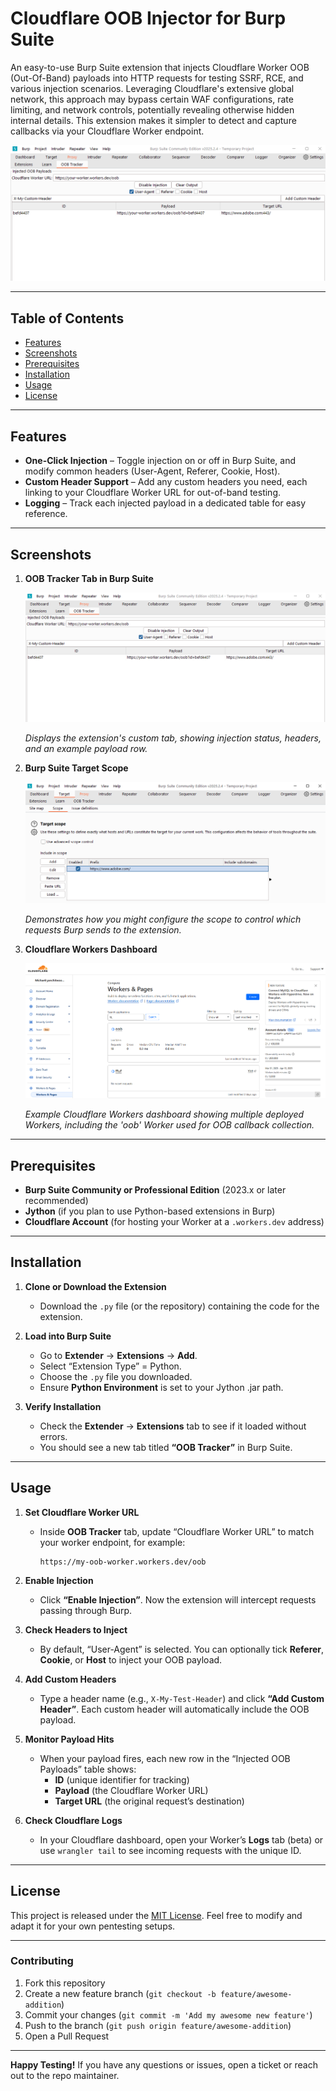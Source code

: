 # Cloudflare OOB Injector for Burp Suite

An easy-to-use Burp Suite extension that injects Cloudflare Worker OOB (Out-Of-Band) payloads into HTTP requests for testing SSRF, RCE, and various injection scenarios. Leveraging Cloudflare's extensive global network, this approach may bypass certain WAF configurations, rate limiting, and network controls, potentially revealing otherwise hidden internal details. This extension makes it simpler to detect and capture callbacks via your Cloudflare Worker endpoint.

![Extension Demo](extensionDemo.png "Cloudflare OOB Injector - Burp Tab")

---

## Table of Contents
- [Features](#features)
- [Screenshots](#screenshots)
- [Prerequisites](#prerequisites)
- [Installation](#installation)
- [Usage](#usage)
- [License](#license)

---

## Features

- **One-Click Injection** – Toggle injection on or off in Burp Suite, and modify common headers (User-Agent, Referer, Cookie, Host).
- **Custom Header Support** – Add any custom headers you need, each linking to your Cloudflare Worker URL for out-of-band testing.
- **Logging** – Track each injected payload in a dedicated table for easy reference.

---

## Screenshots

1. **OOB Tracker Tab in Burp Suite**

   ![Extension Demo](extensionDemo.png "Cloudflare OOB Injector - Burp Tab")

   *Displays the extension's custom tab, showing injection status, headers, and an example payload row.*

2. **Burp Suite Target Scope**

   ![Scope](scope.png "Burp Suite Scope Configuration")

   *Demonstrates how you might configure the scope to control which requests Burp sends to the extension.*

3. **Cloudflare Workers Dashboard**

   ![Workers](workers.png "Cloudflare Workers Dashboard")

   *Example Cloudflare Workers dashboard showing multiple deployed Workers, including the 'oob' Worker used for OOB callback collection.*

---

## Prerequisites
- **Burp Suite Community or Professional Edition** (2023.x or later recommended)
- **Jython** (if you plan to use Python-based extensions in Burp)
- **Cloudflare Account** (for hosting your Worker at a `.workers.dev` address)

---

## Installation

1. **Clone or Download the Extension**  
   - Download the `.py` file (or the repository) containing the code for the extension.

2. **Load into Burp Suite**  
   - Go to **Extender** → **Extensions** → **Add**.  
   - Select “Extension Type” = Python.  
   - Choose the `.py` file you downloaded.  
   - Ensure **Python Environment** is set to your Jython .jar path.

3. **Verify Installation**  
   - Check the **Extender** → **Extensions** tab to see if it loaded without errors.  
   - You should see a new tab titled **“OOB Tracker”** in Burp Suite.

---

## Usage

1. **Set Cloudflare Worker URL**  
   - Inside **OOB Tracker** tab, update “Cloudflare Worker URL” to match your worker endpoint, for example:  
     ```
     https://my-oob-worker.workers.dev/oob
     ```

2. **Enable Injection**  
   - Click **“Enable Injection”**. Now the extension will intercept requests passing through Burp.

3. **Check Headers to Inject**  
   - By default, “User-Agent” is selected. You can optionally tick **Referer**, **Cookie**, or **Host** to inject your OOB payload.

4. **Add Custom Headers**  
   - Type a header name (e.g., `X-My-Test-Header`) and click **“Add Custom Header”**. Each custom header will automatically include the OOB payload.

5. **Monitor Payload Hits**  
   - When your payload fires, each new row in the “Injected OOB Payloads” table shows:
     - **ID** (unique identifier for tracking)  
     - **Payload** (the Cloudflare Worker URL)  
     - **Target URL** (the original request’s destination)

6. **Check Cloudflare Logs**  
   - In your Cloudflare dashboard, open your Worker’s **Logs** tab (beta) or use `wrangler tail` to see incoming requests with the unique ID.

---

## License

This project is released under the [MIT License](LICENSE). Feel free to modify and adapt it for your own pentesting setups.

---

### Contributing

1. Fork this repository  
2. Create a new feature branch (`git checkout -b feature/awesome-addition`)  
3. Commit your changes (`git commit -m 'Add my awesome new feature'`)  
4. Push to the branch (`git push origin feature/awesome-addition`)  
5. Open a Pull Request

---

**Happy Testing!** If you have any questions or issues, open a ticket or reach out to the repo maintainer.
